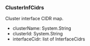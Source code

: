 ### ClusterInfCidrs
Cluster interface CIDR map.

- clusterName: System.String
- clusterId: System.String
- interfaceCidr: list of InterfaceCidrs
